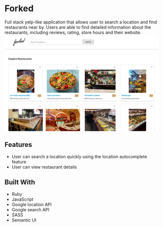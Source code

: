 # Forked
Full stack yelp-like application that allows user to search a location and find restaurants near by. Users are able to find detailed information about the restaurants, including reviews, rating, store hours and their website.
<img src="/image/forked-img.png">

## Features
<ul>
  <li>User can search a location quickly using the location autocomplete feature </li>
  <li>User can view restaurant details</li>
 
</ul>

## Built With
<ul>
  <li>Ruby</li>
  <li>JavaScript</li>
  <li>Google location API</li>
  <li>Google search API</li>
  <li>SASS</li>
  <li>Semantic UI</li>
</ul>

